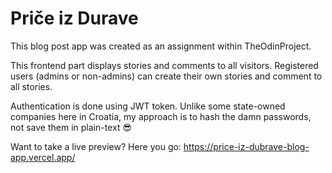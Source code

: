 # Priče iz Durave

This blog post app was created as an assignment within TheOdinProject.

This frontend part displays stories and comments to all visitors. Registered users (admins or non-admins) can create their own stories and comment to all stories. 

Authentication is done using JWT token. Unlike some state-owned companies here in Croatia, my approach is to hash the damn passwords, not save them in plain-text 😎

Want to take a live preview? Here you go:
https://price-iz-dubrave-blog-app.vercel.app/